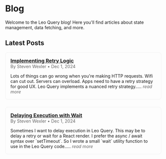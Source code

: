 <style>
.blog-post {
    border: 1px solid #efefef;
    border-radius: 8px;
    padding: 16px;
    margin-bottom: 24px;
}
.blog-post .post-meta {
    color: #666;
    margin: 0;
}
.blog-post h1 {
    font-size: 2.5em;
    margin-bottom: 0px;
}
.blog-post h3 {
    margin: 0;
}
.blog-post p:last-child {
    margin-bottom: 0;
}
.blog-post .read-more {
    color: #666;
    font-style: italic;
    text-decoration: none;
}
.blog-post .read-more:hover {
    text-decoration: underline;
}
</style>

# Blog

Welcome to the Leo Query blog! Here you'll find articles about state management, data fetching, and more.

## Latest Posts

<div class="blog-post">
    <h3><a href="/blog/implementingRetryLogic">Implementing Retry Logic</a></h3>
    <p class="post-meta">By Steven Wexler • Dec 1, 2024</p>
    <p>
        Lots of things can go wrong when you're making HTTP requests. Wifi can cut out. Servers can overload. Apps need to have a retry strategy for good UX. Leo Query implements a nuanced retry strategy.....
        <a href="/blog/implementingRetryLogic" class="read-more">read more</a>
    </p>
</div>

<div class="blog-post">
    <h3><a href="/blog/delayingExecutionWithWait">Delaying Execution with Wait</a></h3>
    <p class="post-meta">By Steven Wexler • Dec 1, 2024</p>
    <p>
        Sometimes I want to delay execution in Leo Query. This may be to delay a retry or wait for a React render. I prefer the async / await syntax over `setTimeout`. So I wrote a small `wait` utility function to use in the Leo Query code.....
        <a href="/blog/delayingExecutionWithWait" class="read-more">read more</a>
    </p>
</div>